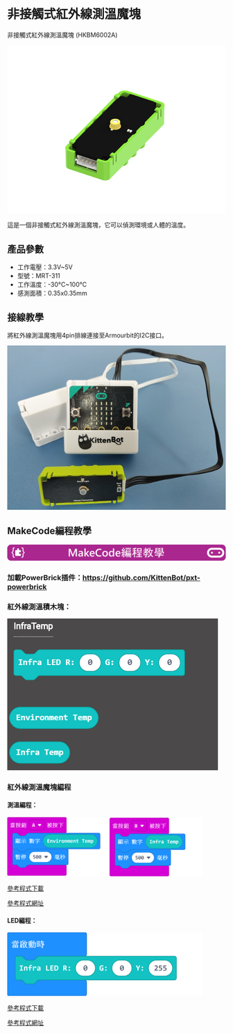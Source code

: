 # 非接觸式紅外線測溫魔塊

非接觸式紅外線測溫魔塊 (HKBM6002A)

![](./PWmodules/images/image--003.png)

這是一個非接觸式紅外線測溫魔塊，它可以偵測環境或人體的溫度。

## 產品參數

- 工作電壓：3.3V~5V
- 型號：MRT-311
- 工作溫度：-30°C~100°C
- 感測面積：0.35x0.35mm

## 接線教學

將紅外線測溫魔塊用4pin排線連接至Armourbit的I2C接口。

![](./PWmodules/images/infraCon.jpg)

## MakeCode編程教學

![](./PWmodules/images/mcbanner.png)

### 加載PowerBrick插件：https://github.com/KittenBot/pxt-powerbrick

### 紅外線測溫積木塊：

![](./PWmodules/images/infratempblocks.png)

### 紅外線測溫魔塊編程

#### 測溫編程：

![](./PWmodules/images/infratempcode.png)

[參考程式下載](https://bit.ly/ContactlessIRSampleHex)

[參考程式網址](https://makecode.microbit.org/_1EDarvXwJ3bA)

#### LED編程：

![](./PWmodules/images/infraLEDcode.png)

[參考程式下載](https://bit.ly/ContactlessIRSampleHex)

[參考程式網址](https://makecode.microbit.org/_2F4YLsCpF9fd)


